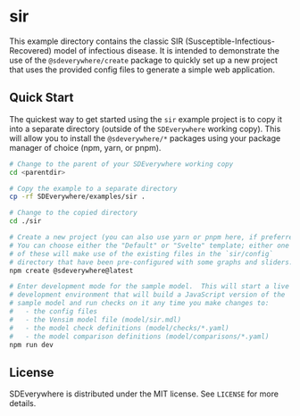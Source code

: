 # sir

This example directory contains the classic SIR (Susceptible-Infectious-Recovered) model of
infectious disease.
It is intended to demonstrate the use of the `@sdeverywhere/create` package to quickly
set up a new project that uses the provided config files to generate a simple web application.

## Quick Start

The quickest way to get started using the `sir` example project is to copy
it into a separate directory (outside of the `SDEverywhere` working copy).
This will allow you to install the `@sdeverywhere/*` packages using your
package manager of choice (npm, yarn, or pnpm).

```sh
# Change to the parent of your SDEverywhere working copy
cd <parentdir>

# Copy the example to a separate directory
cp -rf SDEverywhere/examples/sir .

# Change to the copied directory
cd ./sir

# Create a new project (you can also use yarn or pnpm here, if preferred).
# You can choose either the "Default" or "Svelte" template; either one
# of these will make use of the existing files in the `sir/config`
# directory that have been pre-configured with some graphs and sliders.
npm create @sdeverywhere@latest

# Enter development mode for the sample model.  This will start a live
# development environment that will build a JavaScript version of the
# sample model and run checks on it any time you make changes to:
#   - the config files
#   - the Vensim model file (model/sir.mdl)
#   - the model check definitions (model/checks/*.yaml)
#   - the model comparison definitions (model/comparisons/*.yaml)
npm run dev
```

## License

SDEverywhere is distributed under the MIT license. See `LICENSE` for more details.
